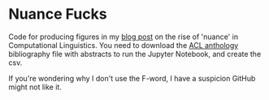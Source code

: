 # Nuance Fucks

Code for producing figures in my [blog post](https://venkatasg.net/posts/nuance-fucks) on the
rise of 'nuance' in Computational Linguistics. You need to download the [ACL anthology](https://www.aclweb.org/anthology/) 
bibliography file with abstracts to run the Jupyter Notebook, and create the csv.

If you're wondering why I don't use the F-word, I have a suspicion GitHub might
not like it.

